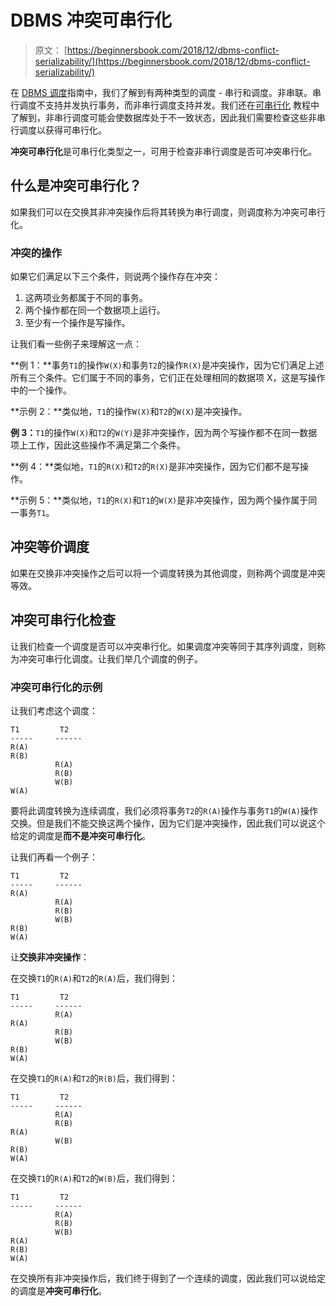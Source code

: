 # DBMS 冲突可串行化

> 原文： [https://beginnersbook.com/2018/12/dbms-conflict-serializability/](https://beginnersbook.com/2018/12/dbms-conflict-serializability/)

在 [DBMS 调度](https://beginnersbook.com/2018/12/dbms-schedules/)指南中，我们了解到有两种类型的调度 - 串行和调度。非串联。串行调度不支持并发执行事务，而非串行调度支持并发。我们还在[可串行化](https://beginnersbook.com/2018/12/dbms-serializability/) 教程中了解到，非串行调度可能会使数据库处于不一致状态，因此我们需要检查这些非串行调度以获得可串行化。

**冲突可串行化**是可串行化类型之一，可用于检查非串行调度是否可冲突串行化。

## 什么是冲突可串行化？

如果我们可以在交换其非冲突操作后将其转换为串行调度，则调度称为冲突可串行化。

### 冲突的操作

如果它们满足以下三个条件，则说两个操作存在冲突：

1. 这两项业务都属于不同的事务。
2. 两个操作都在同一个数据项上运行。
3. 至少有一个操作是写操作。

让我们看一些例子来理解这一点：

**例 1：**事务`T1`的操作`W(X)`和事务`T2`的操作`R(X)`是冲突操作，因为它们满足上述所有三个条件。它们属于不同的事务，它们正在处理相同的数据项 X，这是写操作中的一个操作。

**示例 2：**类似地，`T1`的操作`W(X)`和`T2`的`W(X)`是冲突操作。

**例 3：**`T1`的操作`W(X)`和`T2`的`W(Y)`是非冲突操作，因为两个写操作都不在同一数据项上工作，因此这些操作不满足第二个条件。

**例 4：**类似地，`T1`的`R(X)`和`T2`的`R(X)`是非冲突操作，因为它们都不是写操作。

**示例 5：**类似地，`T1`的`R(X)`和`T1`的`W(X)`是非冲突操作，因为两个操作属于同一事务`T1`。

## 冲突等价调度

如果在交换非冲突操作之后可以将一个调度转换为其他调度，则称两个调度是冲突等效。

## 冲突可串行化检查

让我们检查一个调度是否可以冲突串行化。如果调度冲突等同于其序列调度，则称为冲突可串行化调度。让我们举几个调度的例子。

### 冲突可串行化的示例

让我们考虑这个调度：

```
T1         T2
-----     ------
R(A)
R(B)
          R(A)
          R(B)
          W(B)
W(A)

```

要将此调度转换为连续调度，我们必须将事务`T2`的`R(A)`操作与事务`T1`的`W(A)`操作交换。但是我们不能交换这两个操作，因为它们是冲突操作，因此我们可以说这个给定的调度是**而不是冲突可串行化**。

让我们再看一个例子：

```
T1         T2
-----     ------
R(A)
          R(A)
          R(B)
          W(B)
R(B)
W(A)

```

让**交换非冲突操作**：

在交换`T1`的`R(A)`和`T2`的`R(A)`后，我们得到：

```
T1         T2
-----     ------
          R(A)
R(A)
          R(B)
          W(B)
R(B)
W(A)

```

在交换`T1`的`R(A)`和`T2`的`R(B)`后，我们得到：

```
T1         T2
-----     ------
          R(A)
          R(B)
R(A) 
          W(B)
R(B)
W(A)

```

在交换`T1`的`R(A)`和`T2`的`W(B)`后，我们得到：

```
T1         T2
-----     ------
          R(A)
          R(B)
          W(B)
R(A)         
R(B)
W(A)

```

在交换所有非冲突操作后，我们终于得到了一个连续的调度，因此我们可以说给定的调度是**冲突可串行化**。